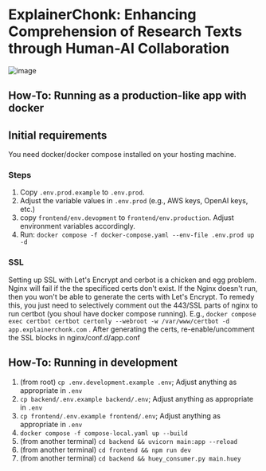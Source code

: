 # ExplainerChonk: Enhancing Comprehension of Research Texts through Human-AI Collaboration

![image](https://github.com/user-attachments/assets/283c02a8-7e25-4f83-bc81-cd617637c392)

## How-To: Running as a production-like app with docker

## Initial requirements

You need docker/docker compose installed on your hosting machine.

### Steps

1. Copy `.env.prod.example` to `.env.prod`.
2. Adjust the variable values in `.env.prod` (e.g., AWS keys, OpenAI keys, etc.)
3. copy `frontend/env.devopment` to `frontend/env.production`. Adjust environment variables accordingly.
4. Run: `docker compose -f docker-compose.yaml --env-file .env.prod up -d`

### SSL

Setting up SSL with Let's Encrypt and cerbot is a chicken and egg problem. Nginx will fail if the the specificed certs don't exist. If the Nginx doesn't run, then you won't be able to generate the certs with Let's Encrypt. To remedy this, you just need to selectively comment out the 443/SSL parts of nginx to run certbot (you shoul have docker compose running). E.g., `docker compose exec certbot certbot certonly --webroot -w /var/www/certbot -d app.explainerchonk.com` . After generating the certs, re-enable/uncomment the SSL blocks in nginx/conf.d/app.conf

## How-To: Running in development

1. (from root) `cp .env.development.example .env`; Adjust anything as appropriate in `.env`
2. `cp backend/.env.example backend/.env`; Adjust anything as appropriate in `.env`
3. `cp frontend/.env.example frontend/.env`; Adjust anything as appropriate in `.env`
4. `docker compose -f compose-local.yaml up --build`
5. (from another terminal) `cd backend && uvicorn main:app --reload`
6. (from another terminal) `cd frontend && npm run dev`
7. (from another terminal) `cd backend && huey_consumer.py main.huey`
